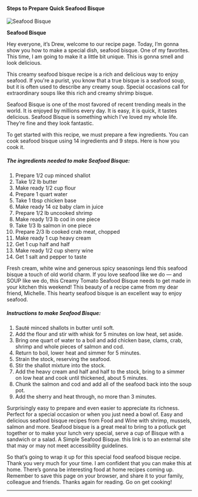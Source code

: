             

#### Steps to Prepare Quick Seafood Bisque

![Seafood Bisque](https://img-global.cpcdn.com/recipes/4755863306764288/751x532cq70/seafood-bisque-recipe-main-photo.jpg)

**Seafood Bisque**

Hey everyone, it’s Drew, welcome to our recipe page. Today, I’m gonna show you how to make a special dish, seafood bisque. One of my favorites. This time, I am going to make it a little bit unique. This is gonna smell and look delicious.

This creamy seafood bisque recipe is a rich and delicious way to enjoy seafood. If you're a purist, you know that a true bisque is a seafood soup, but it is often used to describe any creamy soup. Special occasions call for extraordinary soups like this rich and creamy shrimp bisque.

Seafood Bisque is one of the most favored of recent trending meals in the world. It is enjoyed by millions every day. It is easy, it is quick, it tastes delicious. Seafood Bisque is something which I’ve loved my whole life. They’re fine and they look fantastic.

To get started with this recipe, we must prepare a few ingredients. You can cook seafood bisque using 14 ingredients and 9 steps. Here is how you cook it.

##### The ingredients needed to make Seafood Bisque:

1.  Prepare 1/2 cup minced shallot
2.  Take 1/2 lb butter
3.  Make ready 1/2 cup flour
4.  Prepare 1 quart water
5.  Take 1 tbsp chicken base
6.  Make ready 14 oz baby clam in juice
7.  Prepare 1/2 lb uncooked shrimp
8.  Make ready 1/3 lb cod in one piece
9.  Take 1/3 lb salmon in one piece
10.  Prepare 2/3 lb cooked crab meat, chopped
11.  Make ready 1 cup heavy cream
12.  Get 1 cup half and half
13.  Make ready 1/2 cup sherry wine
14.  Get 1 salt and pepper to taste

Fresh cream, white wine and generous spicy seasonings lend this seafood bisque a touch of old world charm. If you love seafood like we do — and SOUP like we do, this Creamy Tomato Seafood Bisque needs to get made in your kitchen this weekend! This beauty of a recipe came from my dear friend, Michelle. This hearty seafood bisque is an excellent way to enjoy seafood.

##### Instructions to make Seafood Bisque:

1.  Sauté minced shallots in butter until soft.
2.  Add the flour and stir with whisk for 5 minutes on low heat, set aside.
3.  Bring one quart of water to a boil and add chicken base, clams, crab, shrimp and whole pieces of salmon and cod.
4.  Return to boil, lower heat and simmer for 5 minutes.
5.  Strain the stock, reserving the seafood.
6.  Stir the shallot mixture into the stock.
7.  Add the heavy cream and half and half to the stock, bring to a simmer on low heat and cook until thickened, about 5 minutes.
8.  Chunk the salmon and cod and add all of the seafood back into the soup pot.
9.  Add the sherry and heat through, no more than 3 minutes.

Surprisingly easy to prepare and even easier to appreciate its richness. Perfect for a special occasion or when you just need a bowl of. Easy and delicious seafood bisque recipes from Food and Wine with shrimp, mussels, salmon and more. Seafood bisque is a great meal to bring to a potluck get together or to make your lunch very special, serve a cup of Bisque with a sandwich or a salad. A Simple Seafood Bisque. this link is to an external site that may or may not meet accessibility guidelines.

So that’s going to wrap it up for this special food seafood bisque recipe. Thank you very much for your time. I am confident that you can make this at home. There’s gonna be interesting food at home recipes coming up. Remember to save this page on your browser, and share it to your family, colleague and friends. Thanks again for reading. Go on get cooking!

* * *